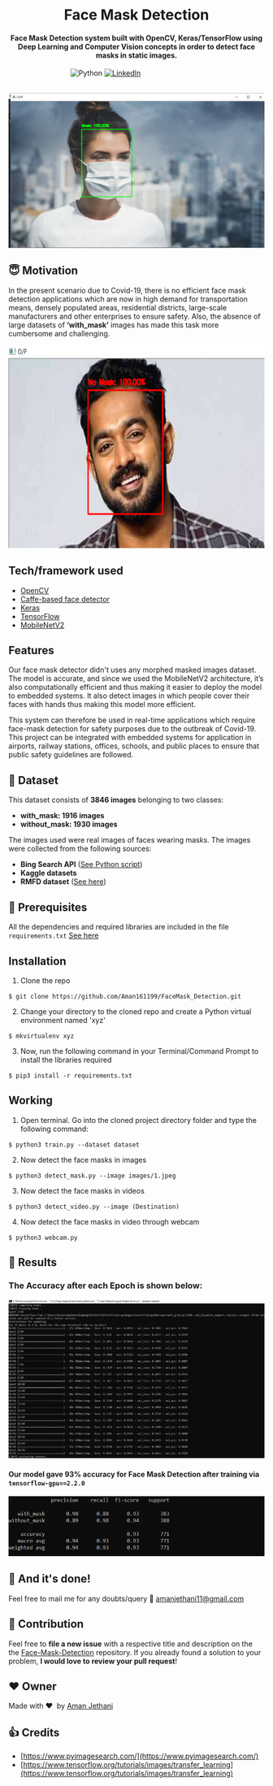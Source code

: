 <h1 align="center">Face Mask Detection</h1>

<div align= "center">
  <h4>Face Mask Detection system built with OpenCV, Keras/TensorFlow using Deep Learning and Computer Vision concepts in order to detect face masks in static images.</h4>
</div>

&nbsp;&nbsp;&nbsp;&nbsp;&nbsp;&nbsp;&nbsp;&nbsp;&nbsp;&nbsp;&nbsp;&nbsp;&nbsp;&nbsp;&nbsp;&nbsp;&nbsp;&nbsp;&nbsp;&nbsp;&nbsp;&nbsp;&nbsp;&nbsp;&nbsp;&nbsp;&nbsp;&nbsp;&nbsp;&nbsp;
![Python](https://img.shields.io/badge/python-v3.6+-blue.svg)
[![LinkedIn](https://img.shields.io/badge/-LinkedIn-black.svg?style=flat-square&logo=linkedin&colorB=555)](https://www.linkedin.com/in/aman-jethani-637425182)


&nbsp;&nbsp;&nbsp;&nbsp;&nbsp;&nbsp;&nbsp;&nbsp;&nbsp;&nbsp;&nbsp;&nbsp;&nbsp;&nbsp;&nbsp;&nbsp;&nbsp;&nbsp;&nbsp;&nbsp;&nbsp;&nbsp;&nbsp;&nbsp;&nbsp;&nbsp;&nbsp;&nbsp;&nbsp;&nbsp;&nbsp;&nbsp;&nbsp;&nbsp;&nbsp;
![Live Demo](https://github.com/Aman161199/FaceMask_Detection/blob/master/Readme_images/1.png)



## :innocent: Motivation
In the present scenario due to Covid-19, there is no efficient face mask detection applications which are now in high demand for transportation means, densely populated areas, residential districts, large-scale manufacturers and other enterprises to ensure safety. Also, the absence of large datasets of __‘with_mask’__ images has made this task more cumbersome and challenging.


<p align="center"><img src="https://github.com/Aman161199/FaceMask_Detection/blob/master/Readme_images/2.png" width="700" height="400"></p>


##  Tech/framework used

- [OpenCV](https://opencv.org/)
- [Caffe-based face detector](https://caffe.berkeleyvision.org/)
- [Keras](https://keras.io/)
- [TensorFlow](https://www.tensorflow.org/)
- [MobileNetV2](https://arxiv.org/abs/1801.04381)

##  Features
Our face mask detector didn't uses any morphed masked images dataset. The model is accurate, and since we used the MobileNetV2 architecture, it’s also computationally efficient and thus making it easier to deploy the model to embedded systems.
It also detect images in which people cover their faces with hands thus making this model more efficient.

This system can therefore be used in real-time applications which require face-mask detection for safety purposes due to the outbreak of Covid-19. This project can be integrated with embedded systems for application in airports, railway stations, offices, schools, and public places to ensure that public safety guidelines are followed.

## :file_folder: Dataset

This dataset consists of __3846 images__ belonging to two classes:
*	__with_mask: 1916 images__
*	__without_mask: 1930 images__

The images used were real images of faces wearing masks. The images were collected from the following sources:

* __Bing Search API__ ([See Python script](https://github.com/chandrikadeb7/Face-Mask-Detection/blob/master/search.py))
* __Kaggle datasets__
* __RMFD dataset__ ([See here](https://github.com/X-zhangyang/Real-World-Masked-Face-Dataset))

## :key: Prerequisites

All the dependencies and required libraries are included in the file <code>requirements.txt</code> [See here](https://github.com/Aman161199/FaceMask_Detection/blob/master/requirements.txt)

##  Installation
1. Clone the repo
```
$ git clone https://github.com/Aman161199/FaceMask_Detection.git
```

2. Change your directory to the cloned repo and create a Python virtual environment named 'xyz'
```
$ mkvirtualenv xyz
```

3. Now, run the following command in your Terminal/Command Prompt to install the libraries required
```
$ pip3 install -r requirements.txt
```

##  Working

1. Open terminal. Go into the cloned project directory folder and type the following command:
```
$ python3 train.py --dataset dataset
```

2. Now detect the face masks in images
```
$ python3 detect_mask.py --image images/1.jpeg
```

3. Now detect the face masks in videos
```
$ python3 detect_video.py --image (Destination)
```


4. Now detect the face masks in video through webcam
```
$ python3 webcam.py 
```
 
## :key: Results

### The Accuracy after each Epoch is shown below:
![](https://github.com/Aman161199/FaceMask_Detection/blob/master/Readme_images/Epoch_Score.png)


#### Our model gave 93% accuracy for Face Mask Detection after training via <code>tensorflow-gpu==2.2.0</code>

![](https://github.com/Aman161199/FaceMask_Detection/blob/master/Readme_images/Accuracy.png)



## :clap: And it's done!
Feel free to mail me for any doubts/query
:email: amanjethani11@gmail.com

## :handshake: Contribution
Feel free to **file a new issue** with a respective title and description on the the [Face-Mask-Detection](https://github.com/Aman161199/FaceMask_Detection/issues) repository. If you already found a solution to your problem, **I would love to review your pull request**!

## :heart: Owner
Made with :heart:&nbsp;  by [Aman Jethani](https://github.com/Aman161199)

## :+1: Credits
* [https://www.pyimagesearch.com/](https://www.pyimagesearch.com/)
* [https://www.tensorflow.org/tutorials/images/transfer_learning](https://www.tensorflow.org/tutorials/images/transfer_learning)

